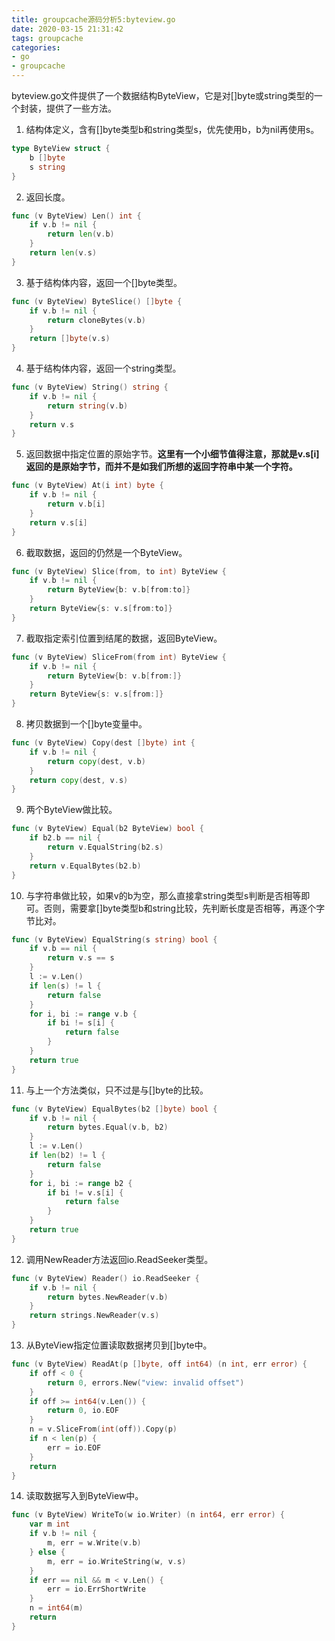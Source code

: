 ```yaml
---
title: groupcache源码分析5:byteview.go
date: 2020-03-15 21:31:42
tags: groupcache
categories: 
- go
- groupcache
---
```


byteview.go文件提供了一个数据结构ByteView，它是对[]byte或string类型的一个封装，提供了一些方法。

<!-- more -->

1. 结构体定义，含有[]byte类型b和string类型s，优先使用b，b为nil再使用s。
``` go
type ByteView struct {
	b []byte
	s string
}
```

2. 返回长度。
``` go
func (v ByteView) Len() int {
	if v.b != nil {
		return len(v.b)
	}
	return len(v.s)
}
```

3. 基于结构体内容，返回一个[]byte类型。
``` go
func (v ByteView) ByteSlice() []byte {
	if v.b != nil {
		return cloneBytes(v.b)
	}
	return []byte(v.s)
}
```

4. 基于结构体内容，返回一个string类型。
``` go
func (v ByteView) String() string {
	if v.b != nil {
		return string(v.b)
	}
	return v.s
}
```

5. 返回数据中指定位置的原始字节。**这里有一个小细节值得注意，那就是v.s[i]返回的是原始字节，而并不是如我们所想的返回字符串中某一个字符。**
``` go
func (v ByteView) At(i int) byte {
	if v.b != nil {
		return v.b[i]
	}
	return v.s[i]
}
```

6. 截取数据，返回的仍然是一个ByteView。
``` go
func (v ByteView) Slice(from, to int) ByteView {
	if v.b != nil {
		return ByteView{b: v.b[from:to]}
	}
	return ByteView{s: v.s[from:to]}
}
```

7. 截取指定索引位置到结尾的数据，返回ByteView。
``` go
func (v ByteView) SliceFrom(from int) ByteView {
	if v.b != nil {
		return ByteView{b: v.b[from:]}
	}
	return ByteView{s: v.s[from:]}
}
```

8. 拷贝数据到一个[]byte变量中。
``` go
func (v ByteView) Copy(dest []byte) int {
	if v.b != nil {
		return copy(dest, v.b)
	}
	return copy(dest, v.s)
}
```

9. 两个ByteView做比较。
``` go
func (v ByteView) Equal(b2 ByteView) bool {
	if b2.b == nil {
		return v.EqualString(b2.s)
	}
	return v.EqualBytes(b2.b)
}
```

10. 与字符串做比较，如果v的b为空，那么直接拿string类型s判断是否相等即可。否则，需要拿[]byte类型b和string比较，先判断长度是否相等，再逐个字节比对。
``` go
func (v ByteView) EqualString(s string) bool {
	if v.b == nil {
		return v.s == s
	}
	l := v.Len()
	if len(s) != l {
		return false
	}
	for i, bi := range v.b {
		if bi != s[i] {
			return false
		}
	}
	return true
}
```

11. 与上一个方法类似，只不过是与[]byte的比较。
``` go
func (v ByteView) EqualBytes(b2 []byte) bool {
	if v.b != nil {
		return bytes.Equal(v.b, b2)
	}
	l := v.Len()
	if len(b2) != l {
		return false
	}
	for i, bi := range b2 {
		if bi != v.s[i] {
			return false
		}
	}
	return true
}
```

12. 调用NewReader方法返回io.ReadSeeker类型。
``` go
func (v ByteView) Reader() io.ReadSeeker {
	if v.b != nil {
		return bytes.NewReader(v.b)
	}
	return strings.NewReader(v.s)
}
```

13. 从ByteView指定位置读取数据拷贝到[]byte中。
``` go
func (v ByteView) ReadAt(p []byte, off int64) (n int, err error) {
	if off < 0 {
		return 0, errors.New("view: invalid offset")
	}
	if off >= int64(v.Len()) {
		return 0, io.EOF
	}
	n = v.SliceFrom(int(off)).Copy(p)
	if n < len(p) {
		err = io.EOF
	}
	return
}
```

14. 读取数据写入到ByteView中。
``` go
func (v ByteView) WriteTo(w io.Writer) (n int64, err error) {
	var m int
	if v.b != nil {
		m, err = w.Write(v.b)
	} else {
		m, err = io.WriteString(w, v.s)
	}
	if err == nil && m < v.Len() {
		err = io.ErrShortWrite
	}
	n = int64(m)
	return
}
```